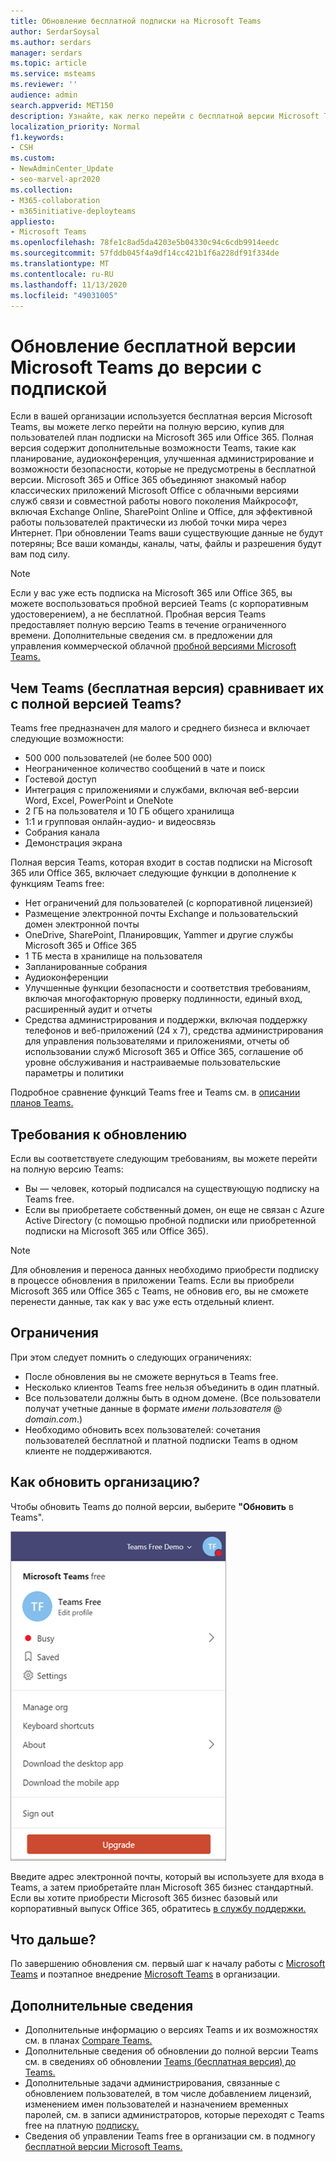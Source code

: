 ```yaml
---
title: Обновление бесплатной подписки на Microsoft Teams
author: SerdarSoysal
ms.author: serdars
manager: serdars
ms.topic: article
ms.service: msteams
ms.reviewer: ''
audience: admin
search.appverid: MET150
description: Узнайте, как легко перейти с бесплатной версии Microsoft Teams на полную версию, приобретя для пользователей план подписки на Microsoft 365 или Office 365.
localization_priority: Normal
f1.keywords:
- CSH
ms.custom:
- NewAdminCenter_Update
- seo-marvel-apr2020
ms.collection:
- M365-collaboration
- m365initiative-deployteams
appliesto:
- Microsoft Teams
ms.openlocfilehash: 78fe1c8ad5da4203e5b04330c94c6cdb9914eedc
ms.sourcegitcommit: 57fddb045f4a9df14cc421b1f6a228df91f334de
ms.translationtype: MT
ms.contentlocale: ru-RU
ms.lasthandoff: 11/13/2020
ms.locfileid: "49031005"
---
```

# <a name="upgrade-microsoft-teams-free-to-subscription-version"></a>Обновление бесплатной версии Microsoft Teams до версии с подпиской

Если в вашей организации используется бесплатная версия Microsoft Teams, вы можете легко перейти на полную версию, купив для пользователей план подписки на Microsoft 365 или Office 365. Полная версия содержит дополнительные возможности Teams, такие как планирование, аудиоконференция, улучшенная администрирование и возможности безопасности, которые не предусмотрены в бесплатной версии. Microsoft 365 и Office 365 объединяют знакомый набор классических приложений Microsoft Office с облачными версиями служб связи и совместной работы нового поколения Майкрософт, включая Exchange Online, SharePoint Online и Office, для эффективной работы пользователей практически из любой точки мира через Интернет. При обновлении Teams ваши существующие данные не будут потеряны; Все ваши команды, каналы, чаты, файлы и разрешения будут вам под силу. 

> [!NOTE]
> Если у вас уже есть подписка на Microsoft 365 или Office 365, вы можете воспользоваться пробной версией Teams (с корпоративным удостоверением), а не бесплатной. Пробная версия Teams предоставляет полную версию Teams в течение ограниченного времени. Дополнительные сведения см. в предложении для управления коммерческой облачной [пробной версиями Microsoft Teams.](iw-trial-teams.md)

## <a name="how-does-teams-free-compare-to-the-full-version-of-teams"></a>Чем Teams (бесплатная версия) сравнивает их с полной версией Teams?

Teams free предназначен для малого и среднего бизнеса и включает следующие возможности:

- 500 000 пользователей (не более 500 000)
- Неограниченное количество сообщений в чате и поиск
- Гостевой доступ
- Интеграция с приложениями и службами, включая веб-версии Word, Excel, PowerPoint и OneNote
- 2 ГБ на пользователя и 10 ГБ общего хранилища
- 1:1 и групповая онлайн-аудио- и видеосвязь
- Собрания канала
- Демонстрация экрана

Полная версия Teams, которая входит в состав подписки на Microsoft 365 или Office 365, включает следующие функции в дополнение к функциям Teams free:

- Нет ограничений для пользователей (с корпоративной лицензией)
- Размещение электронной почты Exchange и пользовательский домен электронной почты
- OneDrive, SharePoint, Планировщик, Yammer и другие службы Microsoft 365 и Office 365
- 1 ТБ места в хранилище на пользователя
- Запланированные собрания
- Аудиоконференции
- Улучшенные функции безопасности и соответствия требованиям, включая многофакторную проверку подлинности, единый вход, расширенный аудит и отчеты
- Средства администрирования и поддержки, включая поддержку телефонов и веб-приложений (24 x 7), средства администрирования для управления пользователями и приложениями, отчеты об использовании служб Microsoft 365 и Office 365, соглашение об уровне обслуживания и настраиваемые пользовательские параметры и политики

Подробное сравнение функций Teams free и Teams см. в [описании планов Teams.](https://products.office.com/microsoft-teams/free)

## <a name="upgrade-requirements"></a>Требования к обновлению

Если вы соответствуете следующим требованиям, вы можете перейти на полную версию Teams:

- Вы — человек, который подписался на существующую подписку на Teams free.
- Если вы приобретаете собственный домен, он еще не связан с Azure Active Directory (с помощью пробной подписки или приобретенной подписки на Microsoft 365 или Office 365).

> [!NOTE]
> Для обновления и переноса данных необходимо приобрести подписку в процессе обновления в приложении Teams. Если вы приобрели Microsoft 365 или Office 365 с Teams, не обновив его, вы не сможете перенести данные, так как у вас уже есть отдельный клиент.

## <a name="limitations"></a>Ограничения

При этом следует помнить о следующих ограничениях:

- После обновления вы не сможете вернуться в Teams free.
- Несколько клиентов Teams free нельзя объединить в один платный.
- Все пользователи должны быть в одном домене. (Все пользователи получат учетные данные в формате *имени пользователя* @ *domain.com*.)
- Необходимо обновить всех пользователей: сочетания пользователей бесплатной и платной подписки Teams в одном клиенте не поддерживаются.

## <a name="how-do-i-upgrade-my-organization"></a>Как обновить организацию?

Чтобы обновить Teams до полной версии, выберите **"Обновить** в Teams".

![Снимок экрана: кнопка "Обновить"](media/teams-freemium-upgrade-image1.png)

Введите адрес электронной почты, который вы используете для входа в Teams, а затем приобретайте план Microsoft 365 бизнес стандартный. Если вы хотите приобрести Microsoft 365 бизнес базовый или корпоративный выпуск Office 365, обратитесь [в службу поддержки.](https://portal.office.com/support/altusupport.aspx?app=teamsfreeupgrade)

## <a name="whats-next"></a>Что дальше?

По завершению обновления см. первый шаг к началу работы с [Microsoft Teams](get-started-with-teams-quick-start.md) и поэтапное внедрение [Microsoft Teams](adopt-microsoft-teams-landing-page.md) в организации.

## <a name="more-information"></a>Дополнительные сведения

- Дополнительные информацию о версиях Teams и их возможностях см. в планах [Compare Teams.](https://products.office.com/microsoft-teams/free)
- Дополнительные сведения об обновлении до полной версии Teams см. в сведениях об обновлении [Teams (бесплатная версия) до Teams.](https://support.office.com/article/Upgrade-from-Teams-free-to-Teams-29475bbd-a34f-4175-9b33-d44430f8ad39)
- Дополнительные задачи администрирования, связанные с обновлением пользователей, в том числе добавлением лицензий, изменением имен пользователей и назначением временных паролей, см. в записи администраторов, которые переходят с Teams free на платную [подписку.](https://support.office.com/article/for-admins-upgrading-from-teams-free-to-a-paid-subscription-75a95e7f-001e-42d0-a787-ae8b992d5a52)
- Сведения об управлении Teams free в организации см. в подмногу [бесплатной версии Microsoft Teams.](manage-freemium.md)

